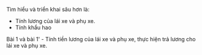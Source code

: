 Tìm hiểu và triển khai sâu hơn là:
- Tính lương của lái xe và phụ xe.
- Tính khẩu hao

Bài 1 và bài 1' -
Tính tiền lương của lái xe và phụ xe, thực hiện trả lương cho lái xe và phụ xe.

